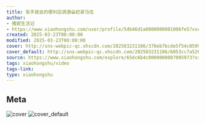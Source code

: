 ```yaml
---
title: 有手就会的便利店调酒😁赶紧马住
author:
- 猪妮生活记
- https://www.xiaohongshu.com/user/profile/5db46d1a0000000001006fe5?xsec_token=undefined
created: 2025-03-23T00:00:00
modified: 2025-03-23T00:00:00
cover: http://sns-webpic-qc.xhscdn.com/202503231106/370eb7bcde5f54c059910925f7420dd1/spectrum/1040g0k030vku9hnblq005ndkdkd08rv57g7oib8!nc_n_webp_prv_1
cover_default: http://sns-webpic-qc.xhscdn.com/202503231106/6053cc7a5260faa64186455eea97d7a0/spectrum/1040g0k030vku9hnblq005ndkdkd08rv57g7oib8!nc_n_webp_mw_1
source: https://www.xiaohongshu.com/explore/65dc6b4c0000000007005973?xsec_token=ABx-CTYu_ZywAg_NN4k64Y6Wz2BxgGX9-_wHeNHE_waMM=
tags: xiaohongshu/video
tags-link:
type: xiaohongshu
---
```


## Meta

![cover](http://sns-webpic-qc.xhscdn.com/202503231106/370eb7bcde5f54c059910925f7420dd1/spectrum/1040g0k030vku9hnblq005ndkdkd08rv57g7oib8!nc_n_webp_prv_1)
![cover_default](http://sns-webpic-qc.xhscdn.com/202503231106/6053cc7a5260faa64186455eea97d7a0/spectrum/1040g0k030vku9hnblq005ndkdkd08rv57g7oib8!nc_n_webp_mw_1)
